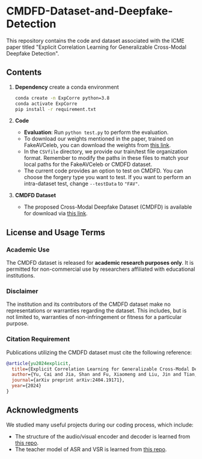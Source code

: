 # CMDFD-Dataset-and-Deepfake-Detection

This repository contains the code and dataset associated with the ICME paper titled "Explicit Correlation Learning for Generalizable Cross-Modal Deepfake Detection".

## Contents
1. **Dependency** create a conda environment
   ```bash
   conda create -n ExpCorre python=3.8
   conda activate ExpCorre
   pip install -r requirement.txt
   ```
3. **Code**
  
   - **Evaluation**: Run `python test.py` to perform the evaluation.
   - To download our weights mentioned in the paper, trained on FakeAVCeleb, you can download the weights from [this link](https://drive.google.com/drive/folders/11K22EGH-I_vy6vMohQ7g3NjNAfr8pFZ4).
   - In the `CSVfile` directory, we provide our train/test file organization format. Remember to modify the paths in these files to match your local paths for the FakeAVCeleb or CMDFD dataset.
   - The current code provides an option to test on CMDFD. You can choose the forgery type you want to test. If you want to perform an intra-dataset test, change `--testData` to `"FAV"`.

4. **CMDFD Dataset**
   - The proposed Cross-Modal Deepfake Dataset (CMDFD) is available for download via [this link](https://drive.google.com/drive/folders/198w2kdRmf64lrELJ2H1df66PFJmb64DG).


## License and Usage Terms

### Academic Use
The CMDFD dataset is released for **academic research purposes only**. It is permitted for non-commercial use by researchers affiliated with educational institutions.

### Disclaimer
The institution and its contributors of the CMDFD dataset make no representations or warranties regarding the dataset. This includes, but is not limited to, warranties of non-infringement or fitness for a particular purpose.

### Citation Requirement
Publications utilizing the CMDFD dataset must cite the following reference:
```bibtex
@article{yu2024explicit,
  title={Explicit Correlation Learning for Generalizable Cross-Modal Deepfake Detection},
  author={Yu, Cai and Jia, Shan and Fu, Xiaomeng and Liu, Jin and Tian, Jiahe and Dai, Jiao and Wang, Xi and Lyu, Siwei and Han, Jizhong},
  journal={arXiv preprint arXiv:2404.19171},
  year={2024}
}
```

## Acknowledgments

We studied many useful projects during our coding process, which include:

- The structure of the audio/visual encoder and decoder is learned from [this repo](https://github.com/TaoRuijie/TalkNet-ASD).
- The teacher model of ASR and VSR is learned from [this repo](https://github.com/smeetrs/deep_avsr/tree/master).
